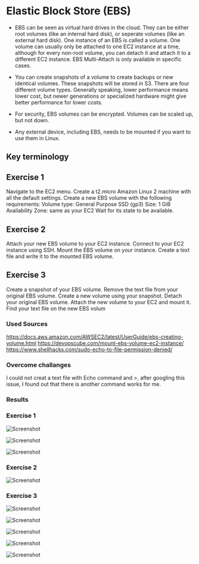 # Elastic Block Store (EBS)

* EBS can be seen as virtual hard drives in the cloud. They can be either root volumes (like an internal hard disk), or seperate volumes (like an external hard disk). One instance of an EBS is called a volume. One volume can usually only be attached to one EC2 instance at a time, although for every non-root volume, you can detach it and attach it to a different EC2 instance. EBS Multi-Attach is only available in specific cases.

* You can create snapshots of a volume to create backups or new identical volumes. These snapshots will be stored in S3.
There are four different volume types. Generally speaking, lower performance means lower cost, but newer generations or specialized hardware might give better performance for lower costs.

* For security, EBS volumes can be encrypted. Volumes can be scaled up, but not down.

* Any external device, including EBS, needs to be mounted if you want to use them in Linux.

## Key terminology


## Exercise 1

Navigate to the EC2 menu.
Create a t2.micro Amazon Linux 2 machine with all the default settings.
Create a new EBS volume with the following requirements:
Volume type: General Purpose SSD (gp3)
Size: 1 GiB
Availability Zone: same as your EC2
Wait for its state to be available.

## Exercise 2

Attach your new EBS volume to your EC2 instance.
Connect to your EC2 instance using SSH.
Mount the EBS volume on your instance.
Create a text file and write it to the mounted EBS volume.

## Exercise 3
Create a snapshot of your EBS volume.
Remove the text file from your original EBS volume.
Create a new volume using your snapshot.
Detach your original EBS volume.
Attach the new volume to your EC2 and mount it.
Find your text file on the new EBS volum

### Used Sources

https://docs.aws.amazon.com/AWSEC2/latest/UserGuide/ebs-creating-volume.html
https://devopscube.com/mount-ebs-volume-ec2-instance/
https://www.shellhacks.com/sudo-echo-to-file-permission-denied/ 

### Overcome challanges

I could not creat a text file with Echo command and >, after googling this issue, I found out that there is another command works for me.

### Results 

### Exercise 1

![Screenshot]()


![Screenshot]()


![Screenshot]()

### Exercise 2

![Screenshot]()

### Exercise 3

![Screenshot]()


![Screenshot]()


![Screenshot]()


![Screenshot]()


![Screenshot]()